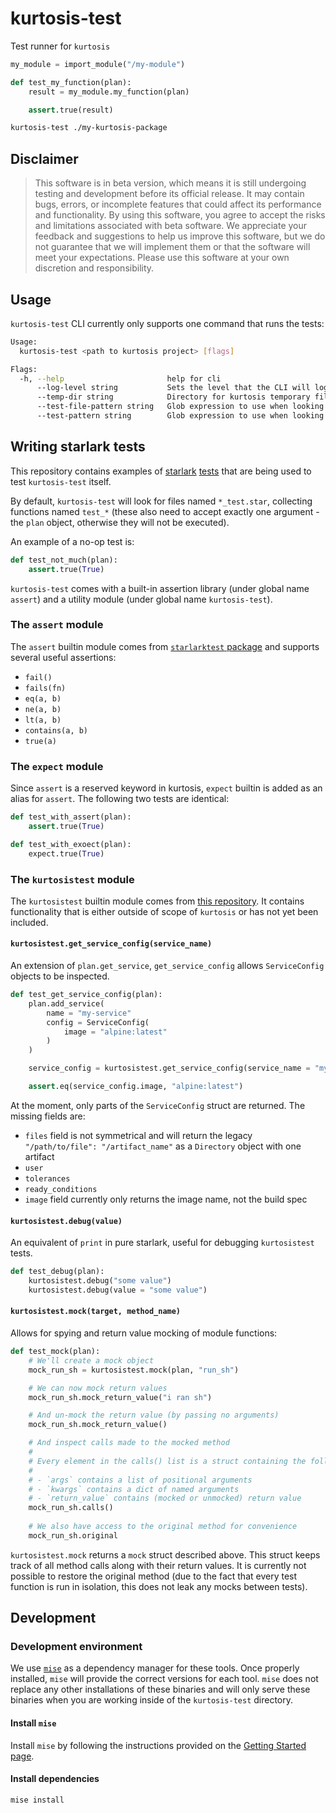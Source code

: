 # kurtosis-test

Test runner for `kurtosis`

```python
my_module = import_module("/my-module")

def test_my_function(plan):
    result = my_module.my_function(plan)

    assert.true(result)
```

```bash
kurtosis-test ./my-kurtosis-package
```

## Disclaimer

> This software is in beta version, which means it is still undergoing testing and development before its official release. It may contain bugs, errors, or incomplete features that could affect its performance and functionality. By using this software, you agree to accept the risks and limitations associated with beta software. We appreciate your feedback and suggestions to help us improve this software, but we do not guarantee that we will implement them or that the software will meet your expectations. Please use this software at your own discretion and responsibility.

## Usage

`kurtosis-test` CLI currently only supports one command that runs the tests:

```bash
Usage:
  kurtosis-test <path to kurtosis project> [flags]

Flags:
  -h, --help                       help for cli
      --log-level string           Sets the level that the CLI will log at (panic|fatal|error|warning|info|debug|trace) (default "info")
      --temp-dir string            Directory for kurtosis temporary files (default ".kurtosis-test")
      --test-file-pattern string   Glob expression to use when looking for starlark test files (default "**/*_{test,spec}.star")
      --test-pattern string        Glob expression to use when looking for test functions (default "test_*")
```

## Writing starlark tests

This repository contains examples of [starlark](/test/project--passing) [tests](/test/project--failing) that are being used to test `kurtosis-test` itself.

By default, `kurtosis-test` will look for files named `*_test.star`, collecting functions named `test_*` (these also need to accept exactly one argument - the `plan` object, otherwise they will not be executed).

An example of a no-op test is:

```python
def test_not_much(plan):
    assert.true(True)
```

`kurtosis-test` comes with a built-in assertion library (under global name `assert`) and a utility module (under global name `kurtosis-test`).

### The `assert` module

The `assert` builtin module comes from [`starlarktest` package](https://github.com/google/starlark-go/blob/master/starlarktest/assert.star) and supports several useful assertions:

- `fail()`
- `fails(fn)`
- `eq(a, b)`
- `ne(a, b)`
- `lt(a, b)`
- `contains(a, b)`
- `true(a)`

### The `expect` module

Since `assert` is a reserved keyword in kurtosis, `expect` builtin is added as an alias for `assert`. The following two tests are identical:

```python
def test_with_assert(plan):
    assert.true(True)

def test_with_exoect(plan):
    expect.true(True)
```

### The `kurtosistest` module

The `kurtosistest` builtin module comes from [this repository](/cli/kurtosis/modules/kurtosistest.star). It contains functionality
that is either outside of scope of `kurtosis` or has not yet been included.

#### `kurtosistest.get_service_config(service_name)`

An extension of `plan.get_service`, `get_service_config` allows `ServiceConfig` objects to be inspected.

```python
def test_get_service_config(plan):
    plan.add_service(
        name = "my-service"
        config = ServiceConfig(
            image = "alpine:latest"
        )
    )

    service_config = kurtosistest.get_service_config(service_name = "my-service")

    assert.eq(service_config.image, "alpine:latest")
```

At the moment, only parts of the `ServiceConfig` struct are returned. The missing fields are:

- `files` field is not symmetrical and will return the legacy `"/path/to/file": "/artifact_name"` as a `Directory` object with one artifact
- `user`
- `tolerances`
- `ready_conditions`
- `image` field currently only returns the image name, not the build spec

#### `kurtosistest.debug(value)`

An equivalent of `print` in pure starlark, useful for debugging `kurtosistest` tests.

```python
def test_debug(plan):
    kurtosistest.debug("some value")
    kurtosistest.debug(value = "some value")
```

#### `kurtosistest.mock(target, method_name)`

Allows for spying and return value mocking of module functions:

```python
def test_mock(plan):
    # We'll create a mock object
    mock_run_sh = kurtosistest.mock(plan, "run_sh")

    # We can now mock return values
    mock_run_sh.mock_return_value("i ran sh")

    # And un-mock the return value (by passing no arguments)
    mock_run_sh.mock_return_value()

    # And inspect calls made to the mocked method
    # 
    # Every element in the calls() list is a struct containing the following fields:
    # 
    # - `args` contains a list of positional arguments
    # - `kwargs` contains a dict of named arguments
    # - `return_value` contains (mocked or unmocked) return value
    mock_run_sh.calls()
    
    # We also have access to the original method for convenience
    mock_run_sh.original
```

`kurtosistest.mock` returns a `mock` struct described above. This struct keeps track of all method calls along with their return values. It is currently not possible to restore the original method (due to the fact that every test function is run in isolation, this does not leak any mocks between tests).

## Development

### Development environment

We use [`mise`](https://mise.jdx.dev/) as a dependency manager for these tools.
Once properly installed, `mise` will provide the correct versions for each tool. `mise` does not
replace any other installations of these binaries and will only serve these binaries when you are
working inside of the `kurtosis-test` directory.

#### Install `mise`

Install `mise` by following the instructions provided on the
[Getting Started page](https://mise.jdx.dev/getting-started.html#_1-install-mise-cli).

#### Install dependencies

```sh
mise install
```